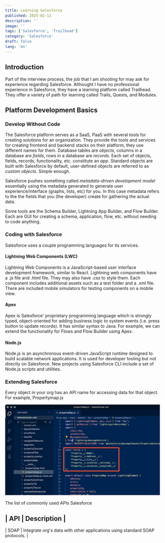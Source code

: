 ```yaml
---
title: Learning Salesforce
published: 2025-02-11
description: ''
image: ''
tags: ['Salesforce', 'Trailhead']
category: 'Salesforce'
draft: false 
lang: 'en'
---
```


## Introduction
Part of the interview process, the job that I am shooting for may ask for experience regarding Salesforce. Althought I have no professional experience in Salesforce, they have a learning platform called Trailhead. They offer a variety of path for learning called Trails, Quests, and Modules. 

## Platform Development Basics

### Develop Without Code
The Salesforce platform serves as a SaaS, PaaS with several tools for creating solutions for an organization. They provide the tools and services for creating frontend and backend stacks on their platform, they use different names for them. Database tables are <em>objects</em>, columns in a database are <em>fields</em>, rows in a database are <em>records</em>. Each set of objects, fields, records, functionality, etc. constitute an <em>app</em>. Standard objects are built with Salesforce by default, user-defined objects are referred to as <em>custom objects</em>. Simple enough. 

Salesforce pushes something called <em>metadata-driven development model</em> essentially using the metadata generated to generate user experience/interface (graphs, lists, etc) for you. In this case metadata refers to the the fields that you (the developer) create for gathering the actual data. 

Some tools are the Schema Builder, Lightning App Builder, and Flow Builder. Each are GUI for creating a schema, application, flow, etc. without needing to code anything. 

### Coding with Salesforce
Salesforce uses a couple programming languages for its services.

#### Lightning Web Components (LWC) 
Lightning Web Components is a JavaScript-based user interface development framework, similar to React. Lightning web components have a .js file and .html file. They may also have .css to style them. Each component includes additional assets such as a test folder and a .xml file. There are included mobile simulators for testing components on a mobile view. 

#### Apex 
Apex is Salesforce' proprietary programming language which is strongly typed, object-oriented for adding business logic to system events (i.e. press button to update records). It has similar syntax to Java. For example, we can extend the functionality for Flows and Flow Builder using Apex.

#### Node.js 
Node.js is an asynchronous event-driven JavaScript runtime designed to build scalable network applications. It is used for developer tooling but not directly on Salesforce. New projects using Salesforce CLI include a set of Node.js scripts and utilities. 

### Extending Salesforce
Every object in your org has an API name for accessing data for that object. For example, Propertymap.js

![propertyMap.js](./propertyMap.png)

The list of commonly used APIs Salesforce

| API | Description |
---------------------
| SOAP | Integrate org's data with other applications using standard SOAP protocols. |
